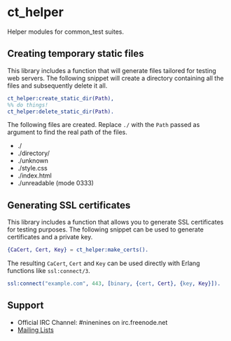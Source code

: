 ct_helper
=========

Helper modules for common_test suites.

Creating temporary static files
-------------------------------

This library includes a function that will generate files tailored
for testing web servers. The following snippet will create a
directory containing all the files and subsequently delete it all.

``` erlang
ct_helper:create_static_dir(Path),
%% do things!
ct_helper:delete_static_dir(Path).
```

The following files are created. Replace `./` with the `Path` passed
as argument to find the real path of the files.

 *  ./
 *  ./directory/
 *  ./unknown
 *  ./style.css
 *  ./index.html
 *  ./unreadable (mode 0333)

Generating SSL certificates
---------------------------

This library includes a function that allows you to generate SSL
certificates for testing purposes. The following snippet can be
used to generate certificates and a private key.

``` erlang
{CaCert, Cert, Key} = ct_helper:make_certs().
```

The resulting `CaCert`, `Cert` and `Key` can be used directly with
Erlang functions like `ssl:connect/3`.

``` erlang
ssl:connect("example.com", 443, [binary, {cert, Cert}, {key, Key}]).
```

Support
-------

 *  Official IRC Channel: #ninenines on irc.freenode.net
 *  [Mailing Lists](http://lists.ninenines.eu)
